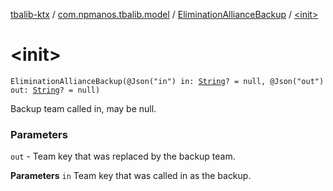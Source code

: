 [tbalib-ktx](../../index.md) / [com.npmanos.tbalib.model](../index.md) / [EliminationAllianceBackup](index.md) / [&lt;init&gt;](./-init-.md)

# &lt;init&gt;

`EliminationAllianceBackup(@Json("in") in: `[`String`](https://kotlinlang.org/api/latest/jvm/stdlib/kotlin/-string/index.html)`? = null, @Json("out") out: `[`String`](https://kotlinlang.org/api/latest/jvm/stdlib/kotlin/-string/index.html)`? = null)`

Backup team called in, may be null.

### Parameters

`out` - Team key that was replaced by the backup team.

**Parameters**
`in` Team key that was called in as the backup.

